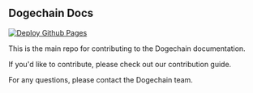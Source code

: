 ## Dogechain Docs

[![Deploy Github Pages](https://github.com/dogechain-lab/dogechain-docs/actions/workflows/pages.yml/badge.svg)](https://github.com/dogechain-lab/dogechain-docs/actions/workflows/pages.yml)

This is the main repo for contributing to the Dogechain documentation.

If you'd like to contribute, please check out our contribution guide.

For any questions, please contact the Dogechain team.

